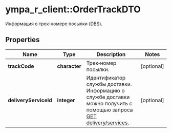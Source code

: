 # ympa_r_client::OrderTrackDTO

Информация о трек-номере посылки (DBS).

## Properties
Name | Type | Description | Notes
------------ | ------------- | ------------- | -------------
**trackCode** | **character** | Трек‑номер посылки. | [optional] 
**deliveryServiceId** | **integer** | Идентификатор службы доставки. Информацию о службе доставки можно получить с помощью запроса [GET delivery/services](../../reference/orders/getDeliveryServices.md). | [optional] 


